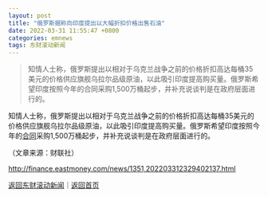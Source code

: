 ```yaml
---
layout: post
title: "俄罗斯据称向印度提出以大幅折扣价格出售石油"
date: 2022-03-31 11:55:47 +0800
categories: emnews
tags: 东财滚动新闻
---
```

> 知情人士称，俄罗斯提出以相对于乌克兰战争之前的价格折扣高达每桶35美元的价格供应旗舰乌拉尔品级原油，以此吸引印度提高购买量。俄罗斯希望印度按照今年的合同采购1,500万桶起步，并补充说谈判是在政府层面进行的。

<p>知情人士称，俄罗斯提出以相对于乌克兰战争之前的价格折扣高达每桶35美元的价格供应旗舰乌拉尔品级原油，以此吸引印度提高购买量。俄罗斯希望印度按照今年的<span id="Info.3300"><a href="http://data.eastmoney.com/zdht/" class="infokey">合同</a></span>采购1,500万桶起步，并补充说谈判是在政府层面进行的。</p><p class="em_media">（文章来源：财联社）</p>

<http://finance.eastmoney.com/news/1351,202203312329402137.html>

[返回东财滚动新闻](//finews.withounder.com/emnews/)｜[返回首页](//finews.withounder.com/)
